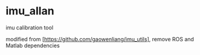# imu_allan
imu calibration tool

modified from [https://github.com/gaowenliang/imu_utils], remove ROS and Matlab dependencies
